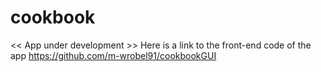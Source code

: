 # cookbook

<< App under development >>
Here is a link to the front-end code of the app https://github.com/m-wrobel91/cookbookGUI
